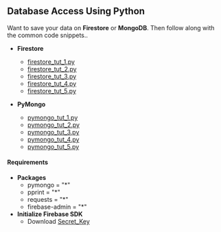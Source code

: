 ## Database Access Using Python
Want to save your data on <b>Firestore</b> or <b>MongoDB</b>. Then follow along with the common code snippets.. 

- <b>Firestore</b>
    - [firestore_tut_1.py](./firestore_tut_1.py)
    - [firestore_tut_2.py](./firestore_tut_2.py)
    - [firestore_tut_3.py](./firestore_tut_3.py)
    - [firestore_tut_4.py](./firestore_tut_4.py)
    - [firestore_tut_5.py](./firestore_tut_5.py)

- <b>PyMongo</b>
    - [pymongo_tut_1.py](./pymongo_tut_1.py)
    - [pymongo_tut_2.py](./pymongo_tut_2.py)
    - [pymongo_tut_3.py](./pymongo_tut_3.py)
    - [pymongo_tut_4.py](./pymongo_tut_4.py)
    - [pymongo_tut_5.py](./pymongo_tut_5.py)

#### Requirements
 - <b>Packages</b>
    - pymongo = "*"
    - pprint = "*"
    - requests = "*"
    - firebase-admin = "*"
 - <b>Initialize Firebase SDK</b>
    - Download [Secret_Key](https://firebase.google.com/docs/admin/setup#python#Initialize)

